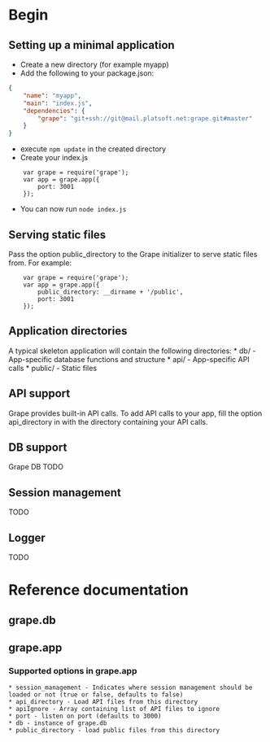 
# Begin

## Setting up a minimal application

* Create a new directory (for example myapp)
* Add the following to your package.json:
```json
{
	"name": "myapp",
	"main": "index.js",
	"dependencies": {
		"grape": "git+ssh://git@mail.platsoft.net:grape.git#master"
	}
}
```
* execute `npm update` in the created directory
* Create your index.js
```
	var grape = require('grape');
	var app = grape.app({
		port: 3001
	});
```
* You can now run `node index.js`

## Serving static files
Pass the option public_directory to the Grape initializer to serve static files from. For example:
```
	var grape = require('grape');
	var app = grape.app({
		public_directory: __dirname + '/public',
		port: 3001
	});
```

## Application directories
A typical skeleton application will contain the following directories:
	* db/ - App-specific database functions and structure
	* api/ - App-specific API calls
	* public/ - Static files
	

## API support
Grape provides built-in API calls. To add API calls to your app, fill the option api_directory in with the directory containing your API calls.

## DB support
Grape DB 
TODO

## Session management
TODO

## Logger
TODO

# Reference documentation

## grape.db

## grape.app

### Supported options in grape.app
	* session_management - Indicates where session management should be loaded or not (true or false, defaults to false)
	* api_directory - Load API files from this directory
	* apiIgnore - Array containing list of API files to ignore
	* port - listen on port (defaults to 3000)
	* db - instance of grape.db
	* public_directory - load public files from this directory



